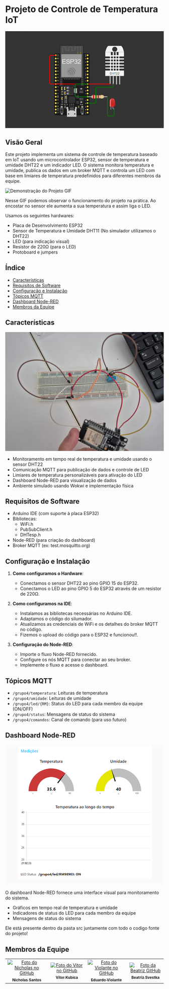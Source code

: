 # Projeto de Controle de Temperatura IoT

![Imagem do Wokwi](documents/wokwi.png)

## Visão Geral

Este projeto implementa um sistema de controle de temperatura baseado em IoT usando um microcontrolador ESP32, sensor de temperatura e umidade DHT22 e um indicador LED. O sistema monitora temperatura e umidade, publica os dados em um broker MQTT e controla um LED com base em limiares de temperatura predefinidos para diferentes membros da equipe.

![Demonstração do Projeto GIF](documents/sensor-esp32.gif)

Nesse GIF podemos observar o funcionamento do projeto na prática. Ao encostar no sensor ele aumenta a sua temperatura e assim liga o LED.

Usamos os seguintes hardwares:

-   Placa de Desenvolvimento ESP32
-   Sensor de Temperatura e Umidade DHT11 (No simulador utilizamos o DHT22)
-   LED (para indicação visual)
-   Resistor de 220Ω (para o LED)
-   Protoboard e jumpers

## Índice

-   [Características](#características)
-   [Requisitos de Software](#requisitos-de-software)
-   [Configuração e Instalação](#configuração-e-instalação)
-   [Tópicos MQTT](#tópicos-mqtt)
-   [Dashboard Node-RED](#dashboard-node-red)
-   [Membros da Equipe](#membros-da-equipe)

## Características

![Demonstração do Projeto img](documents/image.png)

-   Monitoramento em tempo real de temperatura e umidade usando o sensor DHT22
-   Comunicação MQTT para publicação de dados e controle de LED
-   Limiares de temperatura personalizáveis para ativação do LED
-   Dashboard Node-RED para visualização de dados
-   Ambiente simulado usando Wokwi e implementação física

## Requisitos de Software

-   Arduino IDE (com suporte à placa ESP32)
-   Bibliotecas:
    -   WiFi.h
    -   PubSubClient.h
    -   DHTesp.h
-   Node-RED (para criação do dashboard)
-   Broker MQTT (ex: test.mosquitto.org)

## Configuração e Instalação

1. **Como configuramos o Hardware**:

    - Conectamos o sensor DHT22 ao pino GPIO 15 do ESP32.
    - Conectamos o LED ao pino GPIO 5 do ESP32 através de um resistor de 220Ω.

2. **Como configuramos na IDE**:

    - Instalamos as bibliotecas necessárias no Arduino IDE.
    - Adaptamos o código do silumador.
    - Atualizamos as credenciais de WiFi e os detalhes do broker MQTT no código.
    - Fizemos o upload do código para o ESP32 e funcionou!!.

3. **Configuração do Node-RED**:
    - Importe o fluxo Node-RED fornecido.
    - Configure os nós MQTT para conectar ao seu broker.
    - Implemente o fluxo e acesse o dashboard.

## Tópicos MQTT

-   `/grupo4/temperatura`: Leituras de temperatura
-   `/grupo4/umidade`: Leituras de umidade
-   `/grupo4/led/{RM}`: Status do LED para cada membro da equipe (ON/OFF)
-   `/grupo4/status`: Mensagens de status do sistema
-   `/grupo4/comandos`: Canal de comando (para uso futuro)

## Dashboard Node-RED

![Dashboard Node-RED](documents/dashboard.png)

O dashboard Node-RED fornece uma interface visual para monitoramento do sistema.

-   Gráficos em tempo real de temperatura e umidade
-   Indicadores de status do LED para cada membro da equipe
-   Mensagens de status do sistema

Ele está presente dentro da pasta src juntamente com todo o codigo fonte do projeto!

## Membros da Equipe

<table>
  <tr>
    <td align="center">
      <a href="https://github.com/nichol6s">
        <img src="https://avatars.githubusercontent.com/u/105325313?v=4" width="115px;" alt="Foto do Nicholas no GitHub"/><br>
        <sub>
          <strong>Nicholas Santos</strong>
        </sub>
      </a>
    </td>
    <td align="center">
      <a href="https://github.com/VitorKubica">
        <img src="https://avatars.githubusercontent.com/u/107961081?v=4" width="115px;" alt="Foto do Vitor no GitHub"/><br>
        <sub>
          <strong>Vitor Kubica</strong>
        </sub>
      </a>
    </td>
    <td align="center">
      <a href="https://github.com/DuduViolante">
        <img src="https://avatars.githubusercontent.com/u/126472870?v=4" width="115px;" alt="Foto do Violante no GitHub"/><br>
        <sub>
          <strong>Eduardo Violante</strong>
        </sub>
      </a>
    </td>
    <td align="center">
        <a href="https://github.com/biasvestka">
        <img src="https://avatars.githubusercontent.com/u/126726456?v=4" width="115px;" alt="Foto da Beatriz GitHub"/><br>
        <sub>
            <strong>Beatriz Svestka</strong>
        </sub>
      </a>
    </td>
  </tr>
</table>
